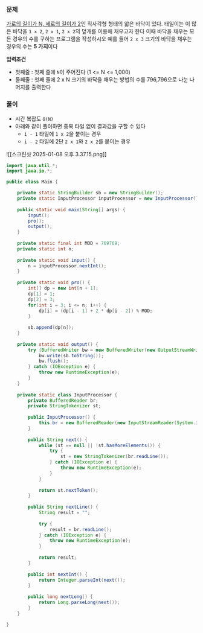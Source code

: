### 문제
<u>가로의 길이가 N, 세로의 길이가 2</u>인 직사각형 형태의 얇은 바닥이 있다. 
태일이는 이 많은 바닥을 `1 x 2`, `2 x 1`, `2 x 2`의 덮개를 이용해 채우고자 한다
이때 바닥을 채우는 모든 경우의 수를 구하는 프로그램을 작성하시오
예를 들어 `2 x 3` 크기의 바닥을 채우는 경우의 수는 **5 가지**이다

**입력조건**
- 첫째줄 : 첫째 줄에 `N`이 주어진다 (1 <= N <= 1,000)
- 둘째줄 : 첫째 줄에 2 x N 크기의 바닥을 채우는 방법의 수를 796,796으로 나눈 나머지를 출력한다

### 풀이
- 시간 복잡도 `O(N)`
- 아래와 같이 풀이하면 중복 타일 없이 결과값을 구할 수 있다
	- `i - 1` 타일에 `1 x 2`을 붙이는 경우
	- `i - 2` 타일에 2단 `2 x 1`와 `2 x 2`를 붙이는 경우 

![[스크린샷 2025-01-08 오후 3.37.15.png]]

```java
import java.util.*;
import java.io.*;

public class Main {

	private static StringBuilder sb = new StringBuilder();  
	private static InputProcessor inputProcessor = new InputProcessor();  
	  
	public static void main(String[] args) {  
	    input();  
	    pro();  
	    output();  
	}  
	  
	private static final int MOD = 769769;  
	private static int n;  
	  
	private static void input() {  
	    n = inputProcessor.nextInt();  
	}  
	  
	private static void pro() {  
	    int[] dp = new int[n + 1];  
	    dp[1] = 1;  
	    dp[2] = 3;  
	    for(int i = 3; i <= n; i++) {  
	        dp[i] = (dp[i - 1] + 2 * dp[i - 2]) % MOD;  
	    }  
	  
	    sb.append(dp[n]);  
	}  
	  
	private static void output() {  
	    try (BufferedWriter bw = new BufferedWriter(new OutputStreamWriter(System.out))) {  
	        bw.write(sb.toString());  
	        bw.flush();  
	    } catch (IOException e) {  
	        throw new RuntimeException(e);  
	    }  
	}  
	  
	private static class InputProcessor {  
	    private BufferedReader br;  
	    private StringTokenizer st;  
	  
	    public InputProcessor() {  
	        this.br = new BufferedReader(new InputStreamReader(System.in));  
	    }  
	  
	    public String next() {  
	        while (st == null || !st.hasMoreElements()) {  
	            try {  
	                st = new StringTokenizer(br.readLine());  
	            } catch (IOException e) {  
	                throw new RuntimeException(e);  
	            }  
	        }  
	  
	        return st.nextToken();  
	    }  
	  
	    public String nextLine() {  
	        String result = "";  
	  
	        try {  
	            result = br.readLine();  
	        } catch (IOException e) {  
	            throw new RuntimeException(e);  
	        }  
	  
	        return result;  
	    }  
	  
	    public int nextInt() {  
	        return Integer.parseInt(next());  
	    }  
	  
	    public long nextLong() {  
	        return Long.parseLong(next());  
	    }  
	}

}
```